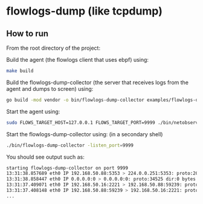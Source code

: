 # flowlogs-dump (like tcpdump)

## How to run 

From the root directory of the project: 

Build the agent (the flowlogs client that uses ebpf) using:
```bash
make build
```
Build the flowlogs-dump-collector (the server that receives logs from the agent and dumps to screen) using:
```bash
go build -mod vendor -o bin/flowlogs-dump-collector examples/flowlogs-dump/server/flowlogs-dump-collector.go  
```
Start the agent using:
```bash
sudo FLOWS_TARGET_HOST=127.0.0.1 FLOWS_TARGET_PORT=9999 ./bin/netobserv-ebpf-agent
```

Start the flowlogs-dump-collector using: (in a secondary shell)
```bash
./bin/flowlogs-dump-collector -listen_port=9999
```

You should see output such as:
```bash
starting flowlogs-dump-collector on port 9999
13:31:38.857689 eth0 IP 192.168.50.88:5353 > 224.0.0.251:5353: proto:2048 dir:0 bytes:384 packets:2 ends: 13:31:38.859561
13:31:38.858447 eth0 IP 0.0.0.0:0 > 0.0.0.0:0: proto:34525 dir:0 bytes:424 packets:2 ends: 13:31:38.860284
13:31:37.409071 eth0 IP 192.168.50.16:2221 > 192.168.50.88:59239: proto:2048 dir:1 bytes:371806 packets:403 ends: 13:31:42.342690
13:31:37.408148 eth0 IP 192.168.50.88:59239 > 192.168.50.16:2221: proto:2048 dir:0 bytes:16926 packets:277 ends: 13:31:42.390777
...
```



